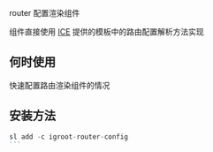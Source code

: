 router 配置渲染组件

组件直接使用 [ICE](https://alibaba.github.io/ice/) 提供的模板中的路由配置解析方法实现

## 何时使用
快速配置路由渲染组件的情况

## 安装方法
````jsx
sl add -c igroot-router-config
```
